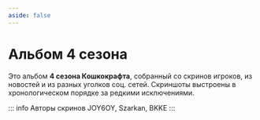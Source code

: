 ```yaml
---
aside: false
---
```


# Альбом 4 сезона

Это альбом **4 сезона Кошкокрафта**, собранный со скринов игроков, из новостей и из разных уголков соц. сетей. Скриншоты выстроены в хронологическом порядке за редкими исключениями.

::: info Авторы скринов
JOY6OY, Szarkan, BKKE
::: 

<Album season="4season" />